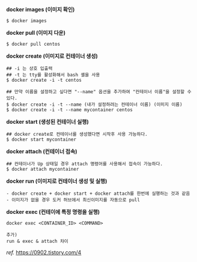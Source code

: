 
**docker images (이미지 확인)**
```
$ docker images
```

**docker pull (이미지 다운)**
```
$ docker pull centos
```

**docker create (이미지로 컨테이너 생성)**
```
## -i 는 상호 입출력
## -t 는 tty를 활성화해서 bash 셸을 사용
$ docker create -i -t centos

## 만약 이름을 설정하고 싶다면 "--name" 옵션을 추가하여 "컨테이너 이름"을 설정할 수 있다.
$ docker create -i -t --name (내가 설정하려는 컨테이너 이름) (이미지 이름)
$ docker create -i -t --name mycontainer centos
```

**docker start (생성된 컨테이너 실행)**
```
## docker create로 컨테이너를 생성했다면 시작후 사용 가능하다.
$ docker start mycontainer
```

**docker attach (컨테이너 접속)**
```
## 컨테이너가 Up 상태일 경우 attach 명령어를 사용해서 접속이 가능하다.
$ docker attach mycontainer
```

**docker run (이미지로 컨테이너 생성 및 실행)**
```
- docker create + docker start + docker attach를 한번에 실행하는 것과 같음
- 이미지가 없을 경우 도커 허브에서 최신이미지를 자동으로 pull
```


**docker exec (컨테이에 특정 명령을 실행)**
```
docker exec <CONTAINER_ID> <COMMAND>

추가)
run & exec & attach 차이
```

*ref.* https://0902.tistory.com/4